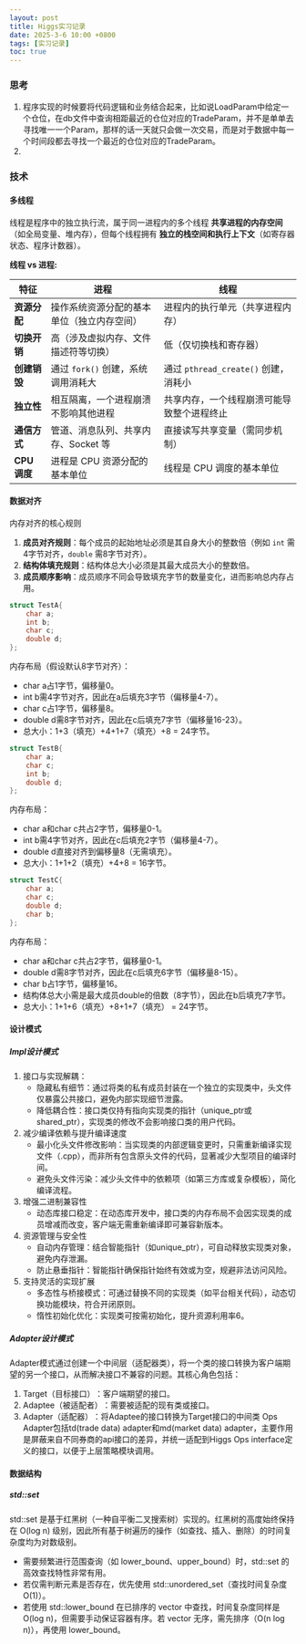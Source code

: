 ```yaml
---
layout: post
title: Higgs实习记录
date: 2025-3-6 10:00 +0800
tags: [实习记录]
toc: true
---
```


### 思考
1. 程序实现的时候要将代码逻辑和业务结合起来，比如说LoadParam中给定一个仓位，在db文件中查询相距最近的仓位对应的TradeParam，并不是单单去寻找唯一一个Param，那样的话一天就只会做一次交易，而是对于数据中每一个时间段都去寻找一个最近的仓位对应的TradeParam。
2. 



### 技术

#### 多线程

线程是程序中的独立执行流，属于同一进程内的多个线程 **共享进程的内存空间**​（如全局变量、堆内存），但每个线程拥有 **独立的栈空间和执行上下文**​（如寄存器状态、程序计数器）。

**线程 vs 进程:**

| ​**特征**            | ​**进程**                                   | ​**线程**                                 |
|----------------------|--------------------------------------------|------------------------------------------|
| ​**资源分配**         | 操作系统资源分配的基本单位（独立内存空间） | 进程内的执行单元（共享进程内存）         |
| ​**切换开销**         | 高（涉及虚拟内存、文件描述符等切换）       | 低（仅切换栈和寄存器）                   |
| ​**创建销毁**         | 通过 `fork()` 创建，系统调用消耗大         | 通过 `pthread_create()` 创建，消耗小     |
| ​**独立性**           | 相互隔离，一个进程崩溃不影响其他进程       | 共享内存，一个线程崩溃可能导致整个进程终止 |
| ​**通信方式**         | 管道、消息队列、共享内存、Socket 等        | 直接读写共享变量（需同步机制）           |
| ​**CPU调度**          | 进程是 CPU 资源分配的基本单位               | 线程是 CPU 调度的基本单位                |




#### 数据对齐

内存对齐的核心规则
1. ​**成员对齐规则**：每个成员的起始地址必须是其自身大小的整数倍（例如 `int` 需4字节对齐，`double` 需8字节对齐）。
2. ​**结构体填充规则**：结构体总大小必须是其最大成员大小的整数倍。
3. ​**成员顺序影响**：成员顺序不同会导致填充字节的数量变化，进而影响总内存占用。

```cpp
struct TestA{
    char a;
    int b;
    char c;
    double d;
};
```

内存布局​（假设默认8字节对齐）：
- char a占1字节，偏移量0。
- int b需4字节对齐，因此在a后填充3字节（偏移量4-7）。
- char c占1字节，偏移量8。
- double d需8字节对齐，因此在c后填充7字节（偏移量16-23）。
- ​总大小：1+3（填充）+4+1+7（填充）+8 = ​24字节。

```cpp
struct TestB{
    char a;
    char c;
    int b;
    double d;
};
```

内存布局：
- char a和char c共占2字节，偏移量0-1。
- int b需4字节对齐，因此在c后填充2字节（偏移量4-7）。
- double d直接对齐到偏移量8（无需填充）。
- ​总大小：1+1+2（填充）+4+8 = ​16字节。

```cpp
struct TestC{
    char a;
    char c;
    double d;
    char b;
};
```

内存布局：
- char a和char c共占2字节，偏移量0-1。
- double d需8字节对齐，因此在c后填充6字节（偏移量8-15）。
- char b占1字节，偏移量16。
- 结构体总大小需是最大成员double的倍数（8字节），因此在b后填充7字节。
- ​总大小：1+1+6（填充）+8+1+7（填充） = ​24字节。

#### 设计模式

##### Impl设计模式
1. 接口与实现解耦：
    - 隐藏私有细节：通过将类的私有成员封装在一个独立的实现类中，头文件仅暴露公共接口，避免内部实现细节泄露。
    - 降低耦合性：接口类仅持有指向实现类的指针（unique_ptr或shared_ptr），实现类的修改不会影响接口类的用户代码。
2. 减少编译依赖与提升编译速度
    - 最小化头文件修改影响：当实现类的内部逻辑变更时，只需重新编译实现文件（.cpp），而非所有包含原头文件的代码，显著减少大型项目的编译时间。
    - 避免头文件污染：减少头文件中的依赖项（如第三方库或复杂模板），简化编译流程。
3. 增强二进制兼容性
    - 动态库接口稳定：在动态库开发中，接口类的内存布局不会因实现类的成员增减而改变，客户端无需重新编译即可兼容新版本。
4. 资源管理与安全性
    - 自动内存管理：结合智能指针（如unique_ptr），可自动释放实现类对象，避免内存泄漏。
    - 防止悬垂指针：智能指针确保指针始终有效或为空，规避非法访问风险。
5. 支持灵活的实现扩展
    - 多态性与桥接模式：可通过替换不同的实现类（如平台相关代码），动态切换功能模块，符合开闭原则。
    - 惰性初始化优化：实现类可按需初始化，提升资源利用率6。

##### Adapter设计模式
Adapter模式通过创建一个中间层（适配器类），将一个类的接口转换为客户端期望的另一个接口，从而解决接口不兼容的问题。其核心角色包括：
   1. ​Target（目标接口）​：客户端期望的接口。
   2. ​Adaptee（被适配者）​：需要被适配的现有类或接口。
   3. ​Adapter（适配器）​：将Adaptee的接口转换为Target接口的中间类
Ops Adapter包括td(trade data) adapter和md(market data) adapter，主要作用是屏蔽来自不同券商的api接口的差异，并统一适配到Higgs Ops interface定义的接口，以便于上层策略模块调用。

#### 数据结构

##### std::set
std::set 是基于 ​红黑树​（一种自平衡二叉搜索树）实现的。红黑树的高度始终保持在 O(log n) 级别，因此所有基于树遍历的操作（如查找、插入、删除）的时间复杂度均为对数级别。

- 需要频繁进行范围查询（如 lower_bound、upper_bound）时，std::set 的高效查找特性非常有用。
- 若仅需判断元素是否存在，优先使用 std::unordered_set（查找时间复杂度 O(1)）。
- 若使用 std::lower_bound 在已排序的 vector 中查找，时间复杂度同样是 O(log n)，但需要手动保证容器有序。若 vector 无序，需先排序（O(n log n)），再使用 lower_bound。

